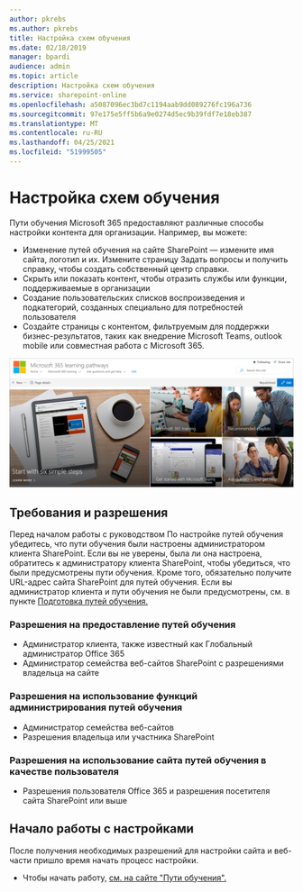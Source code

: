 ```yaml
---
author: pkrebs
ms.author: pkrebs
title: Настройка схем обучения
ms.date: 02/18/2019
manager: bpardi
audience: admin
ms.topic: article
description: Настройка схем обучения
ms.service: sharepoint-online
ms.openlocfilehash: a5087096ec3bd7c1194aab9dd089276fc196a736
ms.sourcegitcommit: 97e175e5ff5b6a9e0274d5ec9b39fdf7e18eb387
ms.translationtype: MT
ms.contentlocale: ru-RU
ms.lasthandoff: 04/25/2021
ms.locfileid: "51999505"
---
```

# <a name="customize-learning-pathways"></a>Настройка схем обучения

Пути обучения Microsoft 365 предоставляют различные способы настройки контента для организации. Например, вы можете:  
- Изменение путей обучения на сайте SharePoint — измените имя сайта, логотип и их. Измените страницу Задать вопросы и получить справку, чтобы создать собственный центр справки. 
- Скрыть или показать контент, чтобы отразить службы или функции, поддерживаемые в организации 
- Создание пользовательских списков воспроизведения и подкатегорий, созданных специально для потребностей пользователя
- Создайте страницы с контентом, фильтруемым для поддержки бизнес-результатов, таких как внедрение Microsoft Teams, outlook mobile или совместная работа с Microsoft 365.

![Коллекция фотографий общих путей обучения Майкрософт.](media/cg-introducing.png)

## <a name="requirements-and-permissions"></a>Требования и разрешения

Перед началом работы с руководством По настройке путей обучения убедитесь, что пути обучения были настроены администратором клиента SharePoint. Если вы не уверены, была ли она настроена, обратитесь к администратору клиента SharePoint, чтобы убедиться, что были предусмотрены пути обучения. Кроме того, обязательно получите URL-адрес сайта SharePoint для путей обучения. Если вы администратор клиента и пути обучения не были предусмотрены, см. в пункте [Подготовка путей обучения.](custom_provision.md) 

### <a name="permissions-to-provision-learning-pathways"></a>Разрешения на предоставление путей обучения

- Администратор клиента, также известный как Глобальный администратор Office 365
- Администратор семейства веб-сайтов SharePoint с разрешениями владельца на сайте

### <a name="permissions-to-use-learning-pathways-administration-features"></a>Разрешения на использование функций администрирования путей обучения

- Администратор семейства веб-сайтов
- Разрешения владельца или участника SharePoint

### <a name="permissions-to-use-the-learning-pathways-site-as-a-user"></a>Разрешения на использование сайта путей обучения в качестве пользователя

- Разрешения пользователя Office 365 и разрешения посетителя сайта SharePoint или выше

## <a name="get-started-with-customization"></a>Начало работы с настройками
После получения необходимых разрешений для настройки сайта и веб-части пришло время начать процесс настройки. 

- Чтобы начать работу, [см. на сайте "Пути обучения".](custom_goto.md)